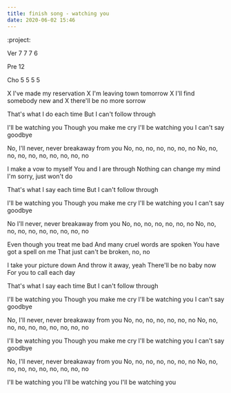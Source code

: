 ```yaml
---
title: finish song - watching you
date: 2020-06-02 15:46
---
```


:project:


Ver
7
7
7
6

Pre
12
  

Cho
5
5
5
5



X I've made my reservation
X I'm leaving town tomorrow
X I'll find somebody new and
X there'll be no more sorrow

That's what I do each time But I can't follow through

I'll be watching you
Though you make me cry
I'll be watching you
I can't say goodbye

No, I'll never, never breakaway from you
No, no, no, no, no, no, no
No, no, no, no, no, no, no, no, no, no

I make a vow to myself
You and I are through
Nothing can change my mind
I'm sorry, just won't do

That's what I say each time
But I can't follow through

I'll be watching you
Though you make me cry
I'll be watching you
I can't say goodbye

No I'll never, never breakaway from you
No, no, no, no, no, no, no
No, no, no, no, no, no, no, no, no, no

Even though you treat me bad
And many cruel words are spoken
You have got a spell on me
That just can't be broken, no, no

I take your picture down
And throw it away, yeah
There'll be no baby now
For you to call each day

That's what I say each time
But I can't follow through

I'll be watching you
Though you make me cry
I'll be watching you
I can't say goodbye

No, I'll never, never breakaway from you
No, no, no, no, no, no, no
No, no, no, no, no, no, no, no, no, no

I'll be watching you
Though you make me cry
I'll be watching you
I can't say goodbye

No, I'll never, never breakaway from you
No, no, no, no, no, no, no
No, no, no, no, no, no, no, no, no, no

I'll be watching you
I'll be watching you
I'll be watching you


